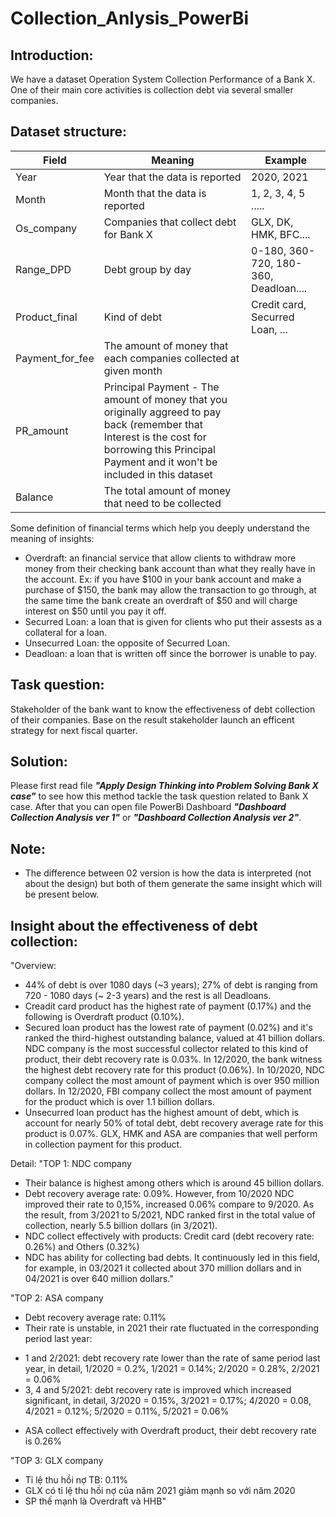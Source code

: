 # Collection_Anlysis_PowerBi
## **Introduction:** 
We have a dataset Operation System Collection Performance of a Bank X. One of their main core activities is collection debt via several smaller companies. 

## **Dataset structure:** 

| **Field**     | **Meaning**   | **Example**   | 
| ------------- | ------------- | ------------- | 
| Year  | Year that the data is reported  | 2020, 2021 |
| Month  | Month that the data is reported  | 1, 2, 3, 4, 5 .....|
| Os_company  | Companies that collect debt for Bank X  | GLX, DK, HMK, BFC.... |
| Range_DPD  | Debt group by day | 0-180, 360-720, 180-360, Deadloan....|
| Product_final  | Kind of debt  | Credit card, Securred Loan, ...|
| Payment_for_fee  | The amount of money that each companies collected at given month|
| PR_amount  | Principal Payment - The amount of money that you originally aggreed to pay back (remember that Interest is the cost for borrowing this Principal Payment and it won't be included in this dataset |
| Balance  | The total amount of money that need to be collected |

Some definition of financial terms which help you deeply understand the meaning of insights:
 - Overdraft: an financial service that allow clients to withdraw more money from their checking bank account than what they really have in the account. Ex: if you have $100 in your bank account and make a purchase of $150, the bank may allow the transaction to go through, at the same time the bank create an overdraft of $50 and will charge interest on $50 until you pay it off.
 - Securred Loan: a loan that is given for clients who put their assests as a collateral for a loan.
 - Unsecurred Loan: the opposite of Securred Loan.
 - Deadloan: a loan that is written off since the borrower is unable to pay.

## **Task question:** 
Stakeholder of the bank want to know the effectiveness of debt collection of their companies. Base on the result stakeholder launch an efficent strategy for next fiscal quarter.

## **Solution:**
Please first read file ***"Apply Design Thinking into Problem Solving Bank X case"*** to see how this method tackle the task question related to Bank X case. After that you can open file PowerBi Dashboard  ***"Dashboard Collection Analysis ver 1"*** or ***"Dashboard Collection Analysis ver 2"***.

## **Note:** 
 - The difference between 02 version is how the data is interpreted (not about the design) but both of them generate the same insight which will be present below.
 
## **Insight about the effectiveness of debt collection:**
"Overview:
 - 44% of debt is over 1080 days (~3 years); 27% of debt is ranging from 720 - 1080 days (~ 2-3 years) and the rest is all Deadloans.
 - Creadit card product has the highest rate of payment (0.17%) and the following is Overdraft product (0.10%).
 - Secured loan product has the lowest rate of payment (0.02%) and it's ranked the third-highest outstanding balance, valued at 41 billion dollars. NDC company is the most successful collector related to this kind of product, their debt recovery rate is 0.03%. In 12/2020, the bank witness the highest debt recovery rate for this product (0.06%). In 10/2020, NDC company collect the most amount of payment which is over 950 million dollars. In 12/2020, FBI company collect the most amount of payment for the product which is over 1.1 billion dollars.
 - Unsecurred loan product has the highest amount of debt, which is account for nearly 50% of total debt, debt recovery average rate for this product is 0.07%. GLX, HMK and ASA are companies that well perform in collection payment for this product.

Detail:
"TOP 1: NDC company
 - Their balance is highest among others which is around 45 billion dollars. 
 - Debt recovery average rate: 0.09%. However, from 10/2020 NDC improved their rate to 0,15%, increased 0.06% compare to 9/2020. As the result, from 3/2021 to 5/2021, NDC ranked first in the total value of collection, nearly 5.5 billion dollars (in 3/2021).
 - NDC collect effectively with products: Credit card (debt recovery rate: 0.26%) and Others (0.32%)
 - NDC has ability for collecting bad debts. It continuously led in this field, for example, in 03/2021 it collected about 370 million dollars and in 04/2021 is over 640 million dollars."														


"TOP 2: ASA company
 - Debt recovery average rate: 0.11%
 - Their rate is unstable, in 2021 their rate fluctuated in the corresponding period last year: 
 + 1 and 2/2021: debt recovery rate lower than the rate of same period last year, in detail, 1/2020 = 0.2%, 1/2021 = 0.14%; 2/2020 = 0.28%, 2/2021 = 0.06%
 + 3, 4 and 5/2021: debt recovery rate is improved which increased significant, in detail, 3/2020 = 0.15%, 3/2021 = 0.17%; 4/2020 = 0.08, 4/2021 = 0.12%; 5/2020 = 0.11%, 5/2021 = 0.06%
 - ASA collect effectively with Overdraft product, their debt recovery rate is 0.26%													


"TOP 3: GLX company
 - Tỉ lệ thu hồi nợ TB: 0.11%
 - GLX có tỉ lệ thu hồi nợ của năm 2021 giảm mạnh so với năm 2020
 - SP thế mạnh là Overdraft và HHB"														



















